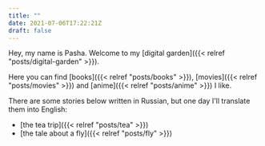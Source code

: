 ```yaml
---
title: ""
date: 2021-07-06T17:22:21Z
draft: false
---
```

Hey, my name is Pasha. Welcome to my [digital garden]({{< relref "posts/digital-garden" >}}).

Here you can find [books]({{< relref "posts/books" >}}), [movies]({{< relref "posts/movies" >}}) and [anime]({{< relref "posts/anime" >}}) I like.

There are some stories below written in Russian, but one day I'll translate them into English:
* [the tea trip]({{< relref "posts/tea" >}})
* [the tale about a fly]({{< relref "posts/fly" >}})
